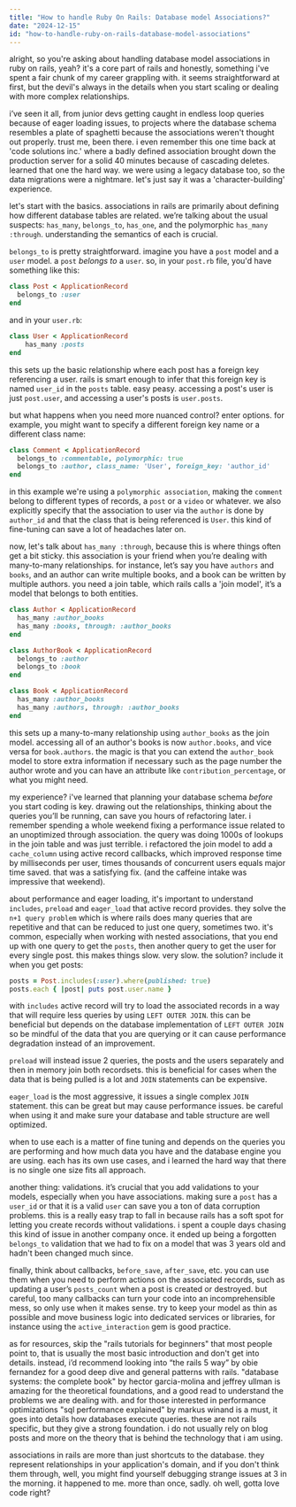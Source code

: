 ```yaml
---
title: "How to handle Ruby On Rails: Database model Associations?"
date: "2024-12-15"
id: "how-to-handle-ruby-on-rails-database-model-associations"
---
```


alright, so you're asking about handling database model associations in ruby on rails, yeah? it's a core part of rails and honestly, something i've spent a fair chunk of my career grappling with. it seems straightforward at first, but the devil's always in the details when you start scaling or dealing with more complex relationships.

i’ve seen it all, from junior devs getting caught in endless loop queries because of eager loading issues, to projects where the database schema resembles a plate of spaghetti because the associations weren't thought out properly. trust me, been there. i even remember this one time back at 'code solutions inc.' where a badly defined association brought down the production server for a solid 40 minutes because of cascading deletes. learned that one the hard way. we were using a legacy database too, so the data migrations were a nightmare. let's just say it was a 'character-building' experience.

let's start with the basics. associations in rails are primarily about defining how different database tables are related. we’re talking about the usual suspects: `has_many`, `belongs_to`, `has_one`, and the polymorphic `has_many :through`. understanding the semantics of each is crucial.

`belongs_to` is pretty straightforward. imagine you have a `post` model and a `user` model. a `post` *belongs to* a `user`. so, in your `post.rb` file, you'd have something like this:

```ruby
class Post < ApplicationRecord
  belongs_to :user
end
```

and in your `user.rb`:

```ruby
class User < ApplicationRecord
    has_many :posts
end
```

this sets up the basic relationship where each post has a foreign key referencing a user. rails is smart enough to infer that this foreign key is named `user_id` in the `posts` table. easy peasy. accessing a post's user is just `post.user`, and accessing a user's posts is `user.posts`.

but what happens when you need more nuanced control? enter options. for example, you might want to specify a different foreign key name or a different class name:

```ruby
class Comment < ApplicationRecord
  belongs_to :commentable, polymorphic: true
  belongs_to :author, class_name: 'User', foreign_key: 'author_id'
end
```

in this example we're using a `polymorphic association`, making the `comment` belong to different types of records, a `post` or a `video` or whatever. we also explicitly specify that the association to user via the `author` is done by `author_id` and that the class that is being referenced is `User`. this kind of fine-tuning can save a lot of headaches later on.

now, let's talk about `has_many :through`, because this is where things often get a bit sticky. this association is your friend when you’re dealing with many-to-many relationships. for instance, let’s say you have `authors` and `books`, and an author can write multiple books, and a book can be written by multiple authors. you need a join table, which rails calls a 'join model', it’s a model that belongs to both entities.

```ruby
class Author < ApplicationRecord
  has_many :author_books
  has_many :books, through: :author_books
end

class AuthorBook < ApplicationRecord
  belongs_to :author
  belongs_to :book
end

class Book < ApplicationRecord
  has_many :author_books
  has_many :authors, through: :author_books
end

```

this sets up a many-to-many relationship using `author_books` as the join model. accessing all of an author's books is now `author.books`, and vice versa for `book.authors`. the magic is that you can extend the `author_book` model to store extra information if necessary such as the page number the author wrote and you can have an attribute like `contribution_percentage`, or what you might need.

my experience? i've learned that planning your database schema *before* you start coding is key. drawing out the relationships, thinking about the queries you’ll be running, can save you hours of refactoring later. i remember spending a whole weekend fixing a performance issue related to an unoptimized through association. the query was doing 1000s of lookups in the join table and was just terrible. i refactored the join model to add a `cache_column` using active record callbacks, which improved response time by milliseconds per user, times thousands of concurrent users equals major time saved. that was a satisfying fix. (and the caffeine intake was impressive that weekend).

about performance and eager loading, it's important to understand `includes`, `preload` and `eager_load` that active record provides. they solve the `n+1 query problem` which is where rails does many queries that are repetitive and that can be reduced to just one query, sometimes two. it's common, especially when working with nested associations, that you end up with one query to get the `posts`, then another query to get the user for every single post. this makes things slow. very slow. the solution? include it when you get posts:

```ruby
posts = Post.includes(:user).where(published: true)
posts.each { |post| puts post.user.name }
```

with `includes` active record will try to load the associated records in a way that will require less queries by using `LEFT OUTER JOIN`. this can be beneficial but depends on the database implementation of `LEFT OUTER JOIN` so be mindful of the data that you are querying or it can cause performance degradation instead of an improvement.

`preload` will instead issue 2 queries, the posts and the users separately and then in memory join both recordsets. this is beneficial for cases when the data that is being pulled is a lot and `JOIN` statements can be expensive.

`eager_load` is the most aggressive, it issues a single complex `JOIN` statement. this can be great but may cause performance issues. be careful when using it and make sure your database and table structure are well optimized.

when to use each is a matter of fine tuning and depends on the queries you are performing and how much data you have and the database engine you are using. each has its own use cases, and i learned the hard way that there is no single one size fits all approach.

another thing: validations. it’s crucial that you add validations to your models, especially when you have associations. making sure a `post` has a `user_id` or that it is a valid `user` can save you a ton of data corruption problems. this is a really easy trap to fall in because rails has a soft spot for letting you create records without validations. i spent a couple days chasing this kind of issue in another company once. it ended up being a forgotten `belongs_to` validation that we had to fix on a model that was 3 years old and hadn't been changed much since.

finally, think about callbacks, `before_save`, `after_save`, etc. you can use them when you need to perform actions on the associated records, such as updating a user’s `posts_count` when a post is created or destroyed. but careful, too many callbacks can turn your code into an incomprehensible mess, so only use when it makes sense. try to keep your model as thin as possible and move business logic into dedicated services or libraries, for instance using the `active_interaction` gem is good practice.

as for resources, skip the "rails tutorials for beginners" that most people point to, that is usually the most basic introduction and don't get into details. instead, i’d recommend looking into “the rails 5 way” by obie fernandez for a good deep dive and general patterns with rails. "database systems: the complete book" by hector garcia-molina and jeffrey ullman is amazing for the theoretical foundations, and a good read to understand the problems we are dealing with. and for those interested in performance optimizations "sql performance explained" by markus winand is a must, it goes into details how databases execute queries. these are not rails specific, but they give a strong foundation. i do not usually rely on blog posts and more on the theory that is behind the technology that i am using.

associations in rails are more than just shortcuts to the database. they represent relationships in your application's domain, and if you don't think them through, well, you might find yourself debugging strange issues at 3 in the morning. it happened to me. more than once, sadly. oh well, gotta love code right?
